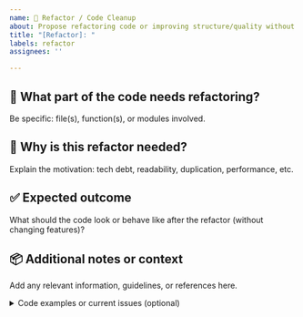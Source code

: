 ```yaml
---
name: 🧹 Refactor / Code Cleanup
about: Propose refactoring code or improving structure/quality without changing behavior
title: "[Refactor]: "
labels: refactor
assignees: ''

---
```


## 🔧 What part of the code needs refactoring?

Be specific: file(s), function(s), or modules involved.

## 💭 Why is this refactor needed?

Explain the motivation: tech debt, readability, duplication, performance, etc.

## ✅ Expected outcome

What should the code look or behave like after the refactor (without changing features)?

## 📦 Additional notes or context

Add any relevant information, guidelines, or references here.

<details>
<summary>Code examples or current issues (optional)</summary>

```code
// Before:
function example() {
  // messy logic
}
```

</details>